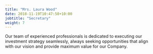 ```yaml
---
title: "Mrs. Laura Wood"
date: 2018-11-19T10:47:58+10:00
jobtitle: "Secretary"
weight: 7
---
```


Our team of experienced professionals is dedicated to executing our investment strategy seamlessly, always seeking opportunities that align with our vision and provide maximum value for our Company.